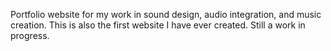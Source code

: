 Portfolio website for my work in sound design, audio integration, and music creation. This is also the first website I have ever created. Still a work in progress. 

